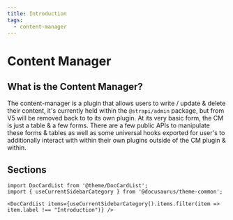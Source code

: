 ```yaml
---
title: Introduction
tags:
  - content-manager
---
```


# Content Manager

## What is the Content Manager?

The content-manager is a plugin that allows users to write / update & delete their content, it's currently held within the `@strapi/admin` package, but from V5 will be removed back to to its own plugin. At its very basic form, the CM is just a table & a few forms. There are a few public APIs to manipulate these forms & tables as well as some universal hooks exported for user's to additionally interact with within their own plugins outside of the CM plugin & within.

## Sections

```mdx-code-block
import DocCardList from '@theme/DocCardList';
import { useCurrentSidebarCategory } from '@docusaurus/theme-common';

<DocCardList items={useCurrentSidebarCategory().items.filter(item => item.label !== "Introduction")} />
```
